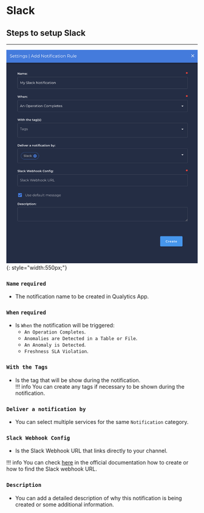 # Slack

## Steps to setup Slack

---

![Screenshot](../../assets/notifications/services/slack-notification.png){: style="width:550px;"}

### `Name` <spam id='required'>`required`</spam>

* The notification name to be created in Qualytics App.

### `When` <spam id='required'>`required`</spam>

* Is `When` the notification will be triggered:
    * `An Operation Completes`.
    * `Anomalies are Detected in a Table or File`.
    * `An Anomaly is Detected`.
    * `Freshness SLA Violation`.

### `With the Tags` 
* Is the tag that will be show during the notification.   
!!! info
    You can create any tags if necessary to be shown during the notification.

### `Deliver a notification by`
* You can select multiple services for the same `Notification` category.

### `Slack Webhook Config` 
* Is the Slack Webhook URL that links directly to your channel.

!!! info
    You can check [here](https://api.slack.com/messaging/webhooks) in the official documentation how to create or how to find the Slack webhook URL.

### `Description`
* You can add a detailed description of why this notification is being created or some additional information.
